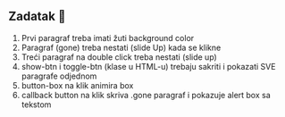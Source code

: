 ## Zadatak 📝

1. Prvi paragraf treba imati žuti background color
2. Paragraf (gone) treba nestati (slide Up) kada se klikne
3. Treći paragraf na double click treba nestati (slide up)
4. show-btn i toggle-btn (klase u HTML-u) trebaju sakriti i pokazati SVE paragrafe odjednom
5. button-box na klik animira box
6. callback button na klik skriva .gone paragraf i pokazuje alert box sa tekstom